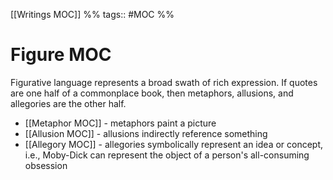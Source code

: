 [[Writings MOC]] %% tags:: #MOC %%
# Figure MOC
Figurative language represents a broad swath of rich expression. If quotes are one half of a commonplace book, then metaphors, allusions, and allegories are the other half. 

- [[Metaphor MOC]] - metaphors paint a picture
- [[Allusion MOC]] - allusions indirectly reference something
- [[Allegory MOC]] - allegories symbolically represent an idea or concept, i.e., Moby-Dick can represent the object of a person's all-consuming obsession
